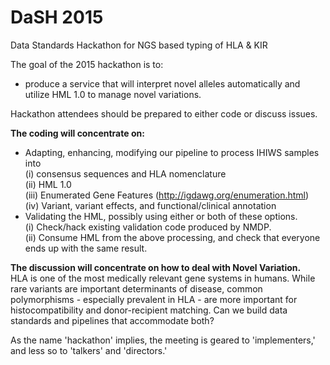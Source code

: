 DaSH 2015
========

Data Standards Hackathon for NGS based typing of HLA &amp; KIR

The goal of the 2015 hackathon is to:
* produce a service that will interpret novel alleles automatically and utilize HML 1.0 to manage novel variations.

Hackathon attendees should be prepared to either code or discuss issues.

<b>The coding will concentrate on:</b>
*	Adapting, enhancing, modifying our pipeline to process IHIWS samples into <br>
(i)	consensus sequences and HLA nomenclature <br>
(ii)	HML 1.0<br>
(iii)	Enumerated Gene Features (http://igdawg.org/enumeration.html) <br>
(iv)	Variant, variant effects, and functional/clinical annotation
*	Validating the HML, possibly using either or both of these options.<br>
(i)	Check/hack existing validation code produced by NMDP.<br>
(ii)	Consume HML from the above processing, and check that everyone ends up with the same result.

<b>The discussion will concentrate on how to deal with Novel Variation.</b><br>
HLA is one of the most medically relevant gene systems in humans. While rare variants are important determinants of disease, common polymorphisms - especially prevalent in HLA - are more important for histocompatibility and donor-recipient matching. Can we build data standards and pipelines that accommodate both?

As the name 'hackathon' implies, the meeting is geared to 'implementers,' and less so to 'talkers' and 'directors.'  

